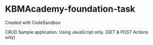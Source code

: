 # KBMAcademy-foundation-task
Created with CodeSandbox


CRUD Sample application.
Using JavaScript only.
(GET & POST Actions only)
